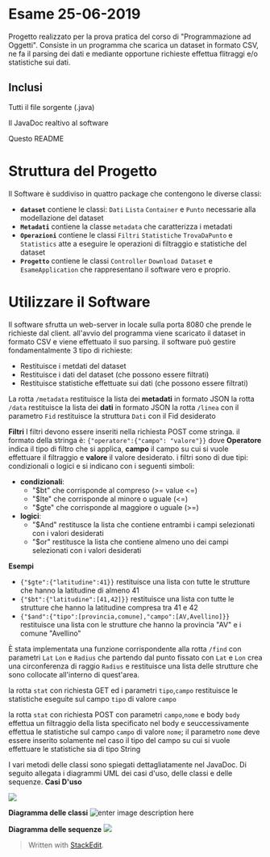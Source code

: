 ﻿# Esame 25-06-2019 
Progetto realizzato per la prova pratica del corso di "Programmazione ad Oggetti". Consiste in un programma che scarica un dataset in formato CSV, ne fa il parsing dei dati e mediante opportune richieste effettua flitraggi e/o statistiche sui dati. 

## Inclusi
Tutti il file sorgente (.java)

Il JavaDoc realtivo al software

Questo README

# Struttura del Progetto
Il Software è suddiviso in quattro package che contengono le diverse classi:

 - **`dataset`** contiene le classi: `Dati` `Lista` `Container` e `Punto` necessarie alla modellazione del dataset 
 - **`Metadati`** contiene la classe `metadata` che caratterizza i metadati
 - **`Operazioni`** contiene le classi `Filtri` `Statistiche` `TrovaDaPunto` e `Statistics` atte a eseguire le operazioni di filtraggio e statistiche del dataset
 - **`Progetto`** contiene le classi `Controller` `Download Dataset` e `EsameApplication` che rappresentano il software vero e proprio.

# Utilizzare il Software
Il software sfrutta un web-server in locale sulla porta 8080 che prende le richieste dal client. all'avvio del programma viene scaricato il dataset in formato CSV e viene effettuato il suo parsing.
il software può gestire fondamentalmente 3 tipo di richieste:

 - Restituisce i metdati del dataset
 - Restituisce i dati del dataset (che possono essere filtrati)
 - Restituisce statistiche effettuate sui dati (che possono essere filtrati) 
 
 La rotta `/metadata`  restituisce la lista dei **metadati**  in formato JSON 
 la rotta `/data` restituisce la lista dei **dati** in formato JSON
 la rotta `/linea` con il parametro `Fid` restituisce la struttura `Dati` con il Fid desiderato
 
 **Filtri**
I filtri devono essere inseriti nella richiesta POST come stringa.
il formato della stringa è:
`{"operatore":{"campo": "valore"}}`
dove **Operatore** indica il tipo di filtro che si applica, **campo** il campo su cui si vuole effettuare il filtraggio e  **valore** il valore desiderato.
 i filtri sono di due tipi: condizionali o logici e si indicano con i seguenti simboli:
 
 - **condizionali**:
   - "$bt" che corrisponde al compreso (>= value <=)
   - "$lte" che corrisponde al minore o uguale (<=)
   - "$gte" che corrisponde al maggiore o uguale (>=)
 - **logici**:
    - "$And" restitusce la lista che contiene entrambi i campi selezionati con i valori desiderati
    -  "$or" restitusce la lista che contiene almeno uno dei campi selezionati con i valori desiderati  

**Esempi**
 - `{"$gte":{"latitudine":41}}` restituisce una lista con tutte le strutture che hanno la latitudine di almeno 41
 - `{"$bt":{"latitudine":[41,42]}}` restituisce una lista con tutte le strutture che hanno la latitudine compresa tra 41 e 42
 - `{"$and":{"tipo":[provincia,comune],"campo":[AV,Avellino]}}` restituisce una lista con le strutture che hanno la provincia "AV" e i comune "Avellino"

È stata implementata una funzione corrispondente alla rotta `/find` con parametri `Lat` `Lon` e `Radius` che partendo dal punto fissato con `Lat` e `Lon` crea una circonferenza di raggio `Radius` e restituisce una lista delle strutture che sono collocate all'interno di quest'area.

la rotta `stat` con richiesta GET ed i parametri `tipo`,`campo` restituisce le statistiche eseguite sul campo `tipo` di valore `campo`

la rotta `stat` con richiesta POST con parametri `campo`,`nome` e body `body` effettua un filtraggio della lista specificato nel body e
seuccessivamente effettua le statistiche sul campo `campo` di valore `nome`; il parametro `nome` deve essere inserito solamente nel caso il tipo del campo su cui si vuole  effettuare le statistiche sia di tipo String

I vari metodi delle classi sono spiegati dettagliatamente nel JavaDoc. Di seguito allegata i diagrammi UML dei casi d'uso, delle classi e delle sequenze.
**Casi D'uso**

![
](https://lh3.googleusercontent.com/pSDfcqCuc2Z2H0iiQM1yRsYGMoLYF3LlDlo3pl1wErKGlkb9K8SC-kQiSq3i2eNsQ1SlHqggTAkN "d")

 
**Diagramma delle classi**
![enter image description here](https://lh3.googleusercontent.com/ShF5LJl2tAx_wl7vHN_uhMmfYnK4gJC0pYmWoxqnSO5kD-sX_MtOn-6hdBST3v_xlIaUaDhas3Xh=s15520)

**Diagramma delle sequenze**
![
](https://lh3.googleusercontent.com/Dkffv5bBHkDT0zZUe6I6TOfu6UpiwJnMnV94nX0DXzuW6cyzvV2BMHcPjumUd0kKGvEesZbo8tCp=s10000) 

> Written with [StackEdit](https://stackedit.io/).
